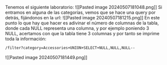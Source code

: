 Tenemos el siguiente laboratorio:
![[Pasted image 20240507181048.png]]
Si entramos en alguna de las categorías, vemos que se hace una query por detrás, fijándonos en la url:
![[Pasted image 20240507181215.png]]
En este punto lo que hay que hacer es adivinar el número de columnas de la tabla, donde cada NULL representa una columna, y por ejemplo poniendo 3 NULL, acertamos con que la tabla tiene 3 columnas y por tanto se imprime toda la información:
```bash
/filter?category=Accessories+UNION+SELECT+NULL,NULL,NULL--
```
![[Pasted image 20240507181449.png]]